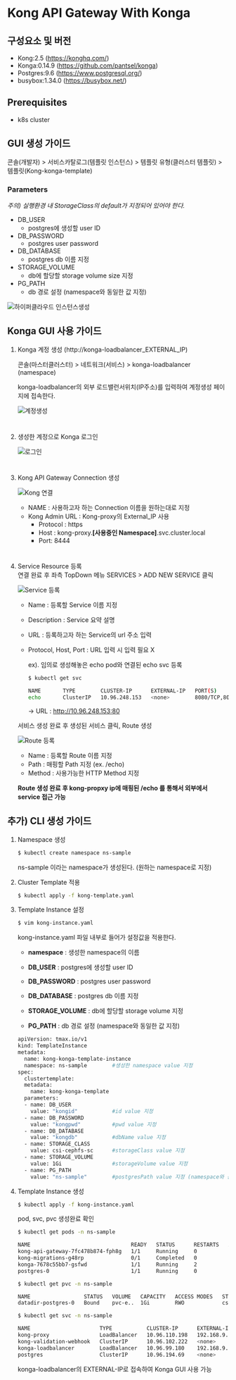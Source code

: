 # Kong API Gateway With Konga

## 구성요소 및 버전

* Kong:2.5 (https://konghq.com/)
* Konga:0.14.9 (https://github.com/pantsel/konga)
* Postgres:9.6 (https://www.postgresql.org/)
* busybox:1.34.0 (https://busybox.net/)

## Prerequisites  

* k8s cluster

## GUI 생성 가이드


콘솔(개발자) > 서비스카탈로그(템플릿 인스턴스) > 템플릿 유형(클러스터 템플릿) > 템플릿(Kong-konga-template)
### __Parameters__

_주의) 실행환경 내 StorageClass의 default가 지정되어 있어야 한다._

* DB_USER  
  * postgres에 생성할 user ID  
* DB_PASSWORD  
  * postgres user password
* DB_DATABASE  
  * postgres db 이름 지정
* STORAGE_VOLUME  
  * db에 할당할 storage volume size 지정  
* PG_PATH  
  * db 경로 설정 (namespace와 동일한 값 지정)  

![하이퍼클라우드 인스턴스생성](./figure/HyperCloud_instance_create.PNG)


## Konga GUI 사용 가이드
  
  1. Konga 계정 생성 (http://konga-loadbalancer_EXTERNAL_IP)

     콘솔(마스터클러스터) > 네트워크(서비스) > konga-loadbalancer (namespace)
     
     konga-loadbalancer의 외부 로드밸런서위치(IP주소)를 입력하여 계정생성 페이지에 접속한다.

     ![계정생성](./figure/konga_accountRegister.PNG)  
  #
  2. 생성한 계정으로 Konga 로그인

     ![로그인](./figure/konga_signIn.PNG)  
  #
  3. Kong API Gateway Connection 생성

     ![Kong 연결](./figure/konga_connection.PNG)

     * NAME : 사용하고자 하는 Connection 이름을 원하는대로 지정  
     * Kong Admin URL : Kong-proxy의  External_IP 사용  
        - Protocol : https
        - Host : kong-proxy.__[사용중인 Namespace]__.svc.cluster.local
        - Port: 8444  
      #
  4. Service Resource 등록  
     연결 완료 후 좌측 TopDown 메뉴 SERVICES > ADD NEW SERVICE 클릭  
      
      
     ![Service 등록](./figure/konga_service.PNG)


     * Name : 등록할 Service 이름 지정
     * Description : Service 요약 설명
     * URL : 등록하고자 하는 Service의 url 주소 입력
     * Protocol, Host, Port : URL 입력 시 입력 필요 X  
        
        ex). 임의로 생성해놓은 echo pod와 연결된 echo svc 등록
        ```bash
        $ kubectl get svc

        NAME       TYPE        CLUSTER-IP      EXTERNAL-IP   PORT(S)           AGE
        echo       ClusterIP   10.96.248.153   <none>        8080/TCP,80/TCP   5d23h
        ```
        -> URL : http://10.96.248.153:80
    
     서비스 생성 완료 후 생성된 서비스 클릭, Route 생성

     ![Route 등록](./figure/konga_route.PNG)

     * Name : 등록할 Route 이름 지정
     * Path : 매핑할 Path 지정 (ex. /echo)
     * Method : 사용가능한 HTTP Method 지정  

     __Route 생성 완료 후 kong-propxy ip에 매핑된 /echo 를 통해서 외부에서 service 접근 가능__

## 추가) CLI 생성 가이드


1. Namespace 생성  

    ```bash
    $ kubectl create namespace ns-sample
    ```

    ns-sample 이라는 namespace가 생성된다. (원하는 namespace로 지정)

2. Cluster Template 적용

    ```bash
    $ kubectl apply -f kong-template.yaml
    ```



3. Template Instance 설정

    ```bash
    $ vim kong-instance.yaml
    ```
    kong-instance.yaml 파일 내부로 들어가 설정값을 적용한다.

    * __namespace__ : 생성한 namespace의 이름

    * __DB_USER__ : postgres에 생성할 user ID

    * __DB_PASSWORD__ : postgres user password

    * __DB_DATABASE__ : postgres db 이름 지정

    * __STORAGE_VOLUME__ : db에 할당할 storage volume 지정

    * __PG_PATH__ : db 경로 설정 (namespace와 동일한 값 지정)  


    ```bash
    apiVersion: tmax.io/v1
    kind: TemplateInstance
    metadata:
      name: kong-konga-template-instance
      namespace: ns-sample        #생성한 namespace value 지정
    spec:
      clustertemplate:
      metadata:
        name: kong-konga-template
      parameters:
      - name: DB_USER
        value: "kongid"           #id value 지정
      - name: DB_PASSWORD
        value: "kongpwd"          #pwd value 지정
      - name: DB_DATABASE
        value: "kongdb"           #dbName value 지정
      - name: STORAGE_CLASS
        value: csi-cephfs-sc      #storageClass value 지정
      - name: STORAGE_VOLUME
        value: 1Gi                #storageVolume value 지정
      - name: PG_PATH
        value: "ns-sample"        #postgresPath value 지정 (namespace와 동일한 값)
    ```

4. Template Instance 생성


    ```bash
    $ kubectl apply -f kong-instance.yaml
    ```

    pod, svc, pvc 생성완료 확인

    ```bash
    $ kubectl get pods -n ns-sample
    
    NAME                                READY   STATUS      RESTARTS   AGE
    kong-api-gateway-7fc478b874-fph8g   1/1     Running     0          3h49m
    kong-migrations-g48rp               0/1     Completed   0          3h49m
    konga-7678c55bb7-gsfwd              1/1     Running     2          3h49m
    postgres-0                          1/1     Running     0          3h49m

    ```

    ```bash
    $ kubectl get pvc -n ns-sample

    NAME                 STATUS   VOLUME   CAPACITY   ACCESS MODES   STORAGECLASS    
    datadir-postgres-0   Bound    pvc-e..  1Gi        RWO            csi-cephfs-sc   

    ```
    
    ```bash
    $ kubectl get svc -n ns-sample

    NAME                      TYPE           CLUSTER-IP      EXTERNAL-IP     PORT
    kong-proxy                LoadBalancer   10.96.110.198   192.168.9.160   80:30454/
    kong-validation-webhook   ClusterIP      10.96.102.222   <none>          443/
    konga-loadbalancer        LoadBalancer   10.96.99.180    192.168.9.161   80:32377/
    postgres                  ClusterIP      10.96.194.69    <none>          5432/

    ```

    konga-loadbalancer의 EXTERNAL-IP로 접속하여 Konga GUI 사용 가능  


